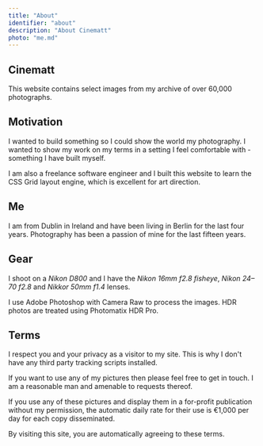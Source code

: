 ```yaml
---
title: "About"
identifier: "about"
description: "About Cinematt"
photo: "me.md"
---
```


## Cinematt
This website contains select images from my archive of over 60,000 photographs.

## Motivation
I wanted to build something so I could show the world my photography. I wanted to show my work on my terms in a setting I feel comfortable with - something I have built myself.

I am also a freelance software engineer and I built this website to learn the CSS Grid layout engine, which is excellent for art direction.

## Me
I am from Dublin in Ireland and have been living in Berlin for the last four years. Photography has been a passion of mine for the last fifteen years.

## Gear
I shoot on a *Nikon D800* and I have the *Nikon 16mm f2.8 fisheye*, *Nikon 24&ndash;70 f2.8* and *Nikkor 50mm f1.4* lenses. 

I use Adobe Photoshop with Camera Raw to process the images. HDR photos are treated using Photomatix HDR Pro.

## Terms
I respect you and your privacy as a visitor to my site. This is why I don't have any third party tracking scripts installed.

If you want to use any of my pictures then please feel free to get in touch. I am a reasonable man and amenable to requests thereof.

If you use any of these pictures and display them in a for-profit publication without my permission, the automatic daily rate for their use is &euro;1,000 per day for each copy disseminated. 

By visiting this site, you are automatically agreeing to these terms.



